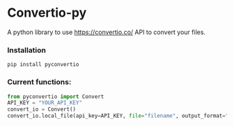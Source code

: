 # Convertio-py
A python library to use https://convertio.co/ API to convert your files.

### Installation
```
pip install pyconvertio
```
### Current functions:

```Python
from pyconvertio import Convert
API_KEY = "YOUR_API_KEY"
convert_io = Convert()
convert_io.local_file(api_key=API_KEY, file="filename", output_format="format", verbose=True)
```